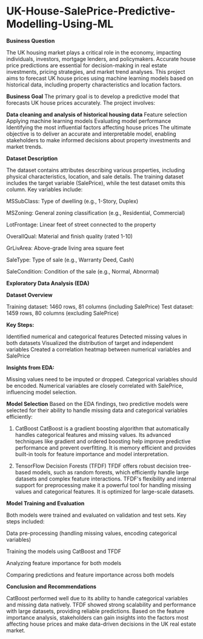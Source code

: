 # UK-House-SalePrice-Predictive-Modelling-Using-ML

**Business Question**

The UK housing market plays a critical role in the economy, impacting individuals, investors, mortgage lenders, and policymakers. Accurate house price predictions are essential for decision-making in real estate investments, pricing strategies, and market trend analyses. This project aims to forecast UK house prices using machine learning models based on historical data, including property characteristics and location factors.

**Business Goal**
The primary goal is to develop a predictive model that forecasts UK house prices accurately. The project involves:

**Data cleaning and analysis of historical housing data**
Feature selection
Applying machine learning models
Evaluating model performance
Identifying the most influential factors affecting house prices
The ultimate objective is to deliver an accurate and interpretable model, enabling stakeholders to make informed decisions about property investments and market trends.

**Dataset Description**

The dataset contains attributes describing various properties, including physical characteristics, location, and sale details. The training dataset includes the target variable (SalePrice), while the test dataset omits this column. Key variables include:

MSSubClass: Type of dwelling (e.g., 1-Story, Duplex)

MSZoning: General zoning classification (e.g., Residential, Commercial)

LotFrontage: Linear feet of street connected to the property

OverallQual: Material and finish quality (rated 1-10)

GrLivArea: Above-grade living area square feet

SaleType: Type of sale (e.g., Warranty Deed, Cash)

SaleCondition: Condition of the sale (e.g., Normal, Abnormal)

**Exploratory Data Analysis (EDA)**

**Dataset Overview**

Training dataset: 1460 rows, 81 columns (including SalePrice)
Test dataset: 1459 rows, 80 columns (excluding SalePrice)

**Key Steps:**

Identified numerical and categorical features
Detected missing values in both datasets
Visualized the distribution of target and independent variables
Created a correlation heatmap between numerical variables and SalePrice

**Insights from EDA:**

Missing values need to be imputed or dropped.
Categorical variables should be encoded.
Numerical variables are closely correlated with SalePrice, influencing model selection.

**Model Selection**
Based on the EDA findings, two predictive models were selected for their ability to handle missing data and categorical variables efficiently:

1. CatBoost
CatBoost is a gradient boosting algorithm that automatically handles categorical features and missing values. Its advanced techniques like gradient and ordered boosting help improve predictive performance and prevent overfitting. It is memory efficient and provides built-in tools for feature importance and model interpretation.

2. TensorFlow Decision Forests (TFDF)
TFDF offers robust decision tree-based models, such as random forests, which efficiently handle large datasets and complex feature interactions. TFDF's flexibility and internal support for preprocessing make it a powerful tool for handling missing values and categorical features. It is optimized for large-scale datasets.

**Model Training and Evaluation**

Both models were trained and evaluated on validation and test sets. Key steps included:

Data pre-processing (handling missing values, encoding categorical variables)

Training the models using CatBoost and TFDF

Analyzing feature importance for both models

Comparing predictions and feature importance across both models

**Conclusion and Recommendations**

CatBoost performed well due to its ability to handle categorical variables and missing data natively. TFDF showed strong scalability and performance with large datasets, providing reliable predictions.
Based on the feature importance analysis, stakeholders can gain insights into the factors most affecting house prices and make data-driven decisions in the UK real estate market.
